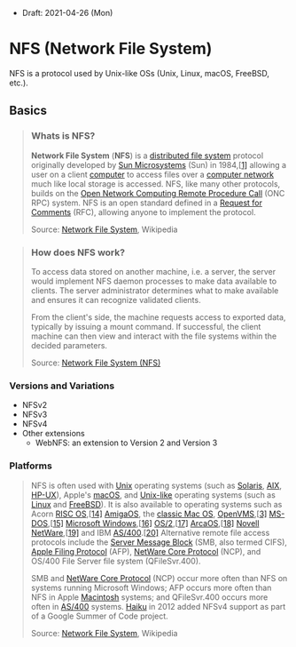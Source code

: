 * Draft: 2021-04-26 (Mon)

# NFS (Network File System)

NFS is a protocol used by Unix-like OSs (Unix, Linux, macOS, FreeBSD, etc.).

## Basics

> ### Whats is NFS?
>
> **Network File System** (**NFS**) is a [distributed file system](https://en.wikipedia.org/wiki/Distributed_file_system) protocol originally developed by [Sun Microsystems](https://en.wikipedia.org/wiki/Sun_Microsystems) (Sun) in 1984,[[1\]](https://en.wikipedia.org/wiki/Network_File_System#cite_note-sun85-1) allowing a user on a client [computer](https://en.wikipedia.org/wiki/Computer) to access files over a [computer network](https://en.wikipedia.org/wiki/Computer_network) much like local storage is accessed. NFS, like many other protocols, builds on the [Open Network Computing Remote Procedure Call](https://en.wikipedia.org/wiki/Open_Network_Computing_Remote_Procedure_Call) (ONC RPC) system. NFS is an open standard defined in a [Request for Comments](https://en.wikipedia.org/wiki/Request_for_Comments) (RFC), allowing anyone to implement the protocol.
>
> Source: [Network File System](https://en.wikipedia.org/wiki/Network_File_System), Wikipedia

> ### How does NFS work?
>
> To access data stored on another machine, i.e. a server, the server would implement NFS daemon processes to make data available to clients. The server administrator determines what to make available and ensures it can recognize validated clients.
>
> From the client's side, the machine requests access to exported data, typically by issuing a mount command. If successful, the client machine can then view and interact with the file systems within the decided parameters.
>
> Source: [Network File System (NFS)](https://www.extrahop.com/resources/protocols/nfs/)

### Versions and Variations

* NFSv2
* NFSv3
* NFSv4
* Other extensions
  * WebNFS:  an extension to Version 2 and Version 3

### Platforms

> NFS is often used with [Unix](https://en.wikipedia.org/wiki/Unix) operating systems (such as [Solaris](https://en.wikipedia.org/wiki/Solaris_(operating_system)), [AIX](https://en.wikipedia.org/wiki/AIX), [HP-UX](https://en.wikipedia.org/wiki/HP-UX)), Apple's [macOS](https://en.wikipedia.org/wiki/MacOS), and [Unix-like](https://en.wikipedia.org/wiki/Unix-like) operating systems (such as [Linux](https://en.wikipedia.org/wiki/Linux) and [FreeBSD](https://en.wikipedia.org/wiki/FreeBSD)). It is also available to operating systems such as Acorn [RISC OS](https://en.wikipedia.org/wiki/RISC_OS),[[14\]](https://en.wikipedia.org/wiki/Network_File_System#cite_note-Sunfish/Moonfish_by_Alex_Waugh-14) [AmigaOS](https://en.wikipedia.org/wiki/AmigaOS), the [classic Mac OS](https://en.wikipedia.org/wiki/Classic_Mac_OS), [OpenVMS](https://en.wikipedia.org/wiki/OpenVMS),[[3\]](https://en.wikipedia.org/wiki/Network_File_System#cite_note-NFSforVMS-3) [MS-DOS](https://en.wikipedia.org/wiki/MS-DOS),[[15\]](https://en.wikipedia.org/wiki/Network_File_System#cite_note-PCNFS-15) [Microsoft Windows](https://en.wikipedia.org/wiki/Microsoft_Windows),[[16\]](https://en.wikipedia.org/wiki/Network_File_System#cite_note-SFU-16) [OS/2](https://en.wikipedia.org/wiki/OS/2),[[17\]](https://en.wikipedia.org/wiki/Network_File_System#cite_note-17) [ArcaOS](https://en.wikipedia.org/wiki/ArcaOS),[[18\]](https://en.wikipedia.org/wiki/Network_File_System#cite_note-18) [Novell NetWare](https://en.wikipedia.org/wiki/Novell_NetWare),[[19\]](https://en.wikipedia.org/wiki/Network_File_System#cite_note-NFSforNetWare-19) and IBM [AS/400](https://en.wikipedia.org/wiki/AS/400).[[20\]](https://en.wikipedia.org/wiki/Network_File_System#cite_note-OS/400-NFS-20) Alternative remote file access protocols include the [Server Message Block](https://en.wikipedia.org/wiki/Server_Message_Block) (SMB, also termed CIFS), [Apple Filing Protocol](https://en.wikipedia.org/wiki/Apple_Filing_Protocol) (AFP), [NetWare Core Protocol](https://en.wikipedia.org/wiki/NetWare_Core_Protocol) (NCP), and OS/400 File Server file system (QFileSvr.400).
>
> SMB and [NetWare Core Protocol](https://en.wikipedia.org/wiki/NetWare_Core_Protocol) (NCP) occur more often than NFS on systems running Microsoft Windows; AFP occurs more often than NFS in Apple [Macintosh](https://en.wikipedia.org/wiki/Macintosh) systems; and QFileSvr.400 occurs more often in [AS/400](https://en.wikipedia.org/wiki/AS/400) systems. [Haiku](https://en.wikipedia.org/wiki/Haiku_(operating_system)) in 2012 added NFSv4 support as part of a Google Summer of Code project.
>
> Source: [Network File System](https://en.wikipedia.org/wiki/Network_File_System), Wikipedia